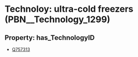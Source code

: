 # Technoloy: __ultra-cold freezers__ (PBN__Technology_1299)

## Property: has_TechnologyID

* [Q757313](Q757313)

